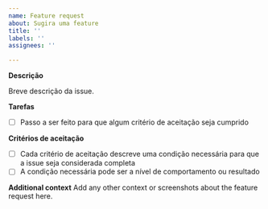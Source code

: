 ```yaml
---
name: Feature request
about: Sugira uma feature
title: ''
labels: ''
assignees: ''

---
```


**Descrição**

Breve descrição da issue.

**Tarefas**

- [ ] Passo a ser feito para que algum critério de aceitação seja cumprido

**Critérios de aceitação**

- [ ] Cada critério de aceitação descreve uma condição necessária para que a issue seja considerada completa
- [ ] A condição necessária pode ser a nível de comportamento ou resultado

**Additional context**
Add any other context or screenshots about the feature request here.
